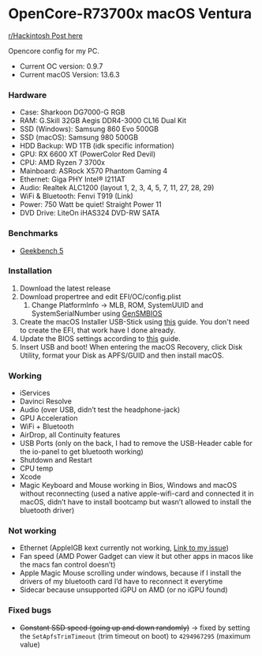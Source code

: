 # OpenCore-R73700x macOS Ventura
[r/Hackintosh Post here](https://www.reddit.com/r/hackintosh/comments/wupfex/success_windows_macos_on_ryzen_7_3700x_rx_6600_xt/?utm_source=share&utm_medium=web2x&context=3)


Opencore config for my PC.
- Current OC version: 0.9.7
- Current macOS Version: 13.6.3

### Hardware
- Case: Sharkoon DG7000-G RGB
- RAM: G.Skill 32GB Aegis DDR4-3000 CL16 Dual Kit
- SSD (Windows): Samsung 860 Evo 500GB
- SSD (macOS): Samsung 980 500GB
- HDD Backup: WD 1TB (idk specific information)
- GPU: RX 6600 XT (PowerColor Red Devil)
- CPU: AMD Ryzen 7 3700x
- Mainboard: ASRock X570 Phantom Gaming 4
- Ethernet: Giga PHY Intel® I211AT
- Audio: Realtek ALC1200 (layout 1, 2, 3, 4, 5, 7, 11, 27, 28, 29)
- WiFi & Bluetooth: Fenvi T919 (Link)
- Power: 750 Watt be quiet! Straight Power 11
- DVD Drive: LiteOn iHAS324 DVD-RW SATA

### Benchmarks
- [Geekbench 5](https://browser.geekbench.com/v5/cpu/21144550)

### Installation
1. Download the latest release
2. Download propertree and edit EFI/OC/config.plist
    1. Change PlatformInfo -> MLB, ROM, SystemUUID and SystemSerialNumber using [GenSMBIOS](https://github.com/corpnewt/GenSMBIOS)
3. Create the macOS Installer USB-Stick using [this](https://dortania.github.io/OpenCore-Install-Guide/installer-guide/) guide. You don't need to create the EFI, that work have I done already. 
4. Update the BIOS settings according to [this](https://dortania.github.io/OpenCore-Install-Guide/AMD/zen.html#amd-bios-settings) guide. 
5. Insert USB and boot! When entering the macOS Recovery, click Disk Utility, format your Disk as APFS/GUID and then install macOS.

### Working
- iServices
- Davinci Resolve
- Audio (over USB, didn’t test the headphone-jack)
- GPU Acceleration
- WiFi + Bluetooth
- AirDrop, all Continuity features
- USB Ports (only on the back, I had to remove the USB-Header cable for the io-panel to get bluetooth working)
- Shutdown and Restart
- CPU temp
- Xcode
- Magic Keyboard and Mouse working in Bios, Windows and macOS without reconnecting (used a native apple-wifi-card and connected it in macOS, didn’t have to install bootcamp but wasn’t allowed to install the bluetooth driver)


### Not working
- Ethernet (AppleIGB kext currently not working, [Link to my issue](https://github.com/donatengit/AppleIGB/issues/11))
- Fan speed (AMD Power Gadget can view it but other apps in macos like the macs fan control doesn’t)
- Apple Magic Mouse scrolling under windows, because if I install the drivers of my bluetooth card I’d have to reconnect it everytime
- Sidecar because unsupported iGPU on AMD (or no iGPU found)

### Fixed bugs
- <strike>Constant SSD speed (going up and down randomly)</strike>
-> fixed by setting the `SetApfsTrimTimeout` (trim timeout on boot) to `4294967295` (maximum value)
